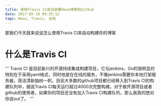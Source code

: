 ```yaml
---
title: 使用Travis CI自动部署Hexo博客到Github
date: 2017-05-10 09:35:12
tags: Hexo, Travis, 全栈
---
```


那我们今天就来说说怎么使用Travis CI来自动构建你的博客

# 什么是Travis CI

'''
Travis CI 是目前新兴的开源持续集成构建项目，它与jenkins，Go的很明显的特别在于采用yaml格式，同时他是在在线的服务，不像jenkins需要你本地打架服务器，简洁清新独树一帜。目前大多数的github项目都已经移入到Travis CI的构建队列中，据说Travis CI每天运行超过4000次完整构建。对于做开源项目或者github的使用者，如果你的项目还没有加入Travis CI构建队列，那么我真的想对你说out了。
'''